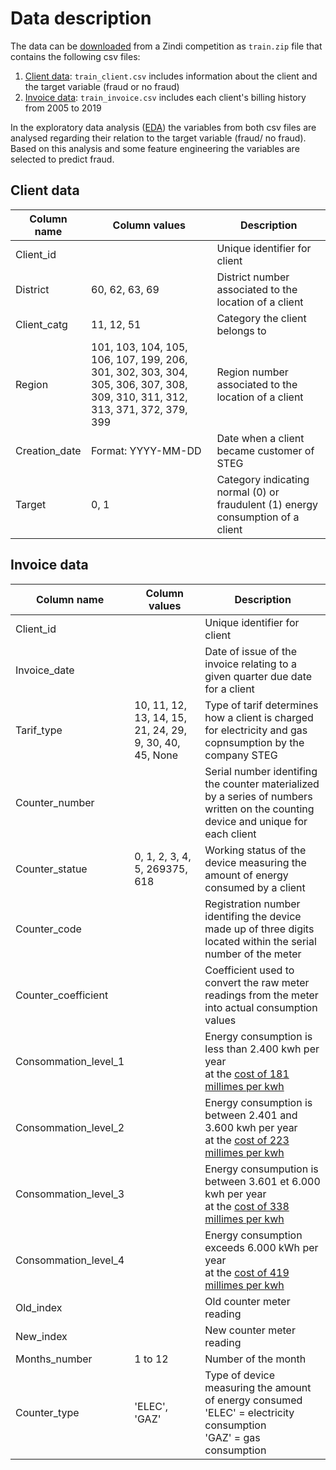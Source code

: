# Data description 

The data can be [downloaded](https://zindi.africa/competitions/fraud-detection-in-electricity-and-gas-consumption-challenge/data) from a Zindi competition as `train.zip` file that contains the following csv files:

1. [Client data](#client-data):  `train_client.csv` includes information about the client and the target variable (fraud or no fraud)
2. [Invoice data](#invoice-data): `train_invoice.csv` includes each client's billing history from 2005 to 2019 

In the exploratory data analysis ([EDA](../EDA/EDA_summary.md)) the variables from both csv files are analysed regarding their relation to the target variable (fraud/ no fraud). Based on this analysis and some feature engineering the variables are selected to predict fraud. 


## Client data 

| Column name | Column values| Description |
| --- | ----------- |---|
| Client_id || Unique identifier for client |
| District |60, 62, 63, 69| District number associated to the location of a client ||
| Client_catg |11, 12, 51| Category the client belongs to|
| Region |101, 103, 104, 105, 106, 107, 199, 206, 301, 302, 303, 304, 305, 306, 307, 308, 309, 310, 311, 312, 313, 371, 372, 379, 399| Region number associated to the location of a client|
| Creation_date | Format: YYYY-MM-DD| Date when a client became customer of STEG |
| Target | 0, 1| Category indicating normal (0) or fraudulent (1) energy consumption of a client|

## Invoice data 

| Column name | Column values| Description |
| --- | ----------- |---|
| Client_id || Unique identifier for client |
| Invoice_date || Date of issue of the invoice relating to a given quarter due date for a client |
| Tarif_type |10, 11, 12, 13, 14, 15, 21, 24, 29, 9, 30, 40, 45, None| Type of tarif determines how a client is charged for electricity and gas copnsumption by the company STEG|
| Counter_number || Serial number identifing the counter materialized by a series of numbers written on the counting device and unique for each client|
| Counter_statue |0, 1, 2, 3, 4, 5, 269375, 618| Working status of the device measuring the amount of energy consumed by a client|
| Counter_code || Registration number identifing the device made up of three digits located within the serial number of the meter |
| Counter_coefficient || Coefficient used to convert the raw meter readings from the meter into actual consumption values |
| Consommation_level_1 || Energy consumption is less than 2.400 kwh per year <br> at the  [cost of 181 millimes per kwh](https://kapitalis.com/tunisie/2022/05/12/tunisie-les-nouveaux-tarifs-de-la-steg/) |
| Consommation_level_2 || Energy consumption is between 2.401 and 3.600 kwh per year <br> at the [cost of 223 millimes per kwh](https://kapitalis.com/tunisie/2022/05/12/tunisie-les-nouveaux-tarifs-de-la-steg/) |
| Consommation_level_3 || Energy consumpution is between 3.601 et 6.000 kwh per year <br> at the [cost of 338 millimes per kwh](https://kapitalis.com/tunisie/2022/05/12/tunisie-les-nouveaux-tarifs-de-la-steg/) |
| Consommation_level_4 || Energy consumption exceeds 6.000 kWh per year <br> at the [cost of 419 millimes per kwh](https://kapitalis.com/tunisie/2022/05/12/tunisie-les-nouveaux-tarifs-de-la-steg/) |
| Old_index || Old counter meter reading |
| New_index || New counter meter reading |
| Months_number |1 to 12| Number of the month  |
| Counter_type |'ELEC', 'GAZ'| Type of device measuring the amount of energy consumed <br> 'ELEC' = electricity consumption <br> 'GAZ' =  gas consumption|